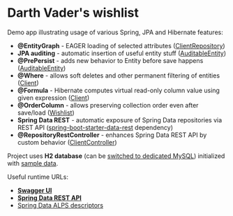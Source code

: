 # Darth Vader's wishlist

<p>Demo app illustrating usage of various Spring, JPA and Hibernate features:</p>

* **@EntityGraph** - EAGER loading of selected attributes ([ClientRepository](src/main/java/dk/cngroup/wishlist/repository/ClientRepository.java))
* **JPA auditing** - automatic insertion of useful entity stuff ([AuditableEntity](src/main/java/dk/cngroup/wishlist/entity/AuditableEntity.java))
* **@PrePersist** - adds new behavior to Entity before save happens ([AuditableEntity](src/main/java/dk/cngroup/wishlist/entity/AuditableEntity.java))
* **@Where** - allows soft deletes and other permanent filtering of entities ([Client](src/main/java/dk/cngroup/wishlist/entity/Client.java))
* **@Formula** - Hibernate computes virtual read-only column value using given expression ([Client](src/main/java/dk/cngroup/wishlist/entity/Client.java))
* **@OrderColumn** - allows preserving collection order even after save/load ([Wishlist](src/main/java/dk/cngroup/wishlist/entity/Wishlist.java))
* **Spring Data REST** - automatic exposure of Spring Data repositories via REST API ([spring-boot-starter-data-rest](build.gradle) dependency)
* **@RepositoryRestController** - enhances Spring Data REST API by custom behavior ([ClientController](src/main/java/dk/cngroup/wishlist/controller/ClientController.java))

Project uses **H2 database** (can be [switched to dedicated MySQL](src/main/resources/application.yml)) initialized with [sample data](src/main/java/dk/cngroup/wishlist/DatabaseInitializer.java).

Useful runtime URLs:
* **[Swagger UI](http://localhost:8080/openapi/swagger)**
* **[Spring Data REST API](http://localhost:8080)**
* [Spring Data ALPS descriptors](http://localhost:8080/profile)

